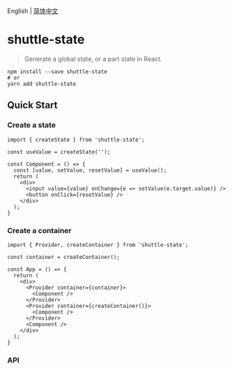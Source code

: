 English | [简体中文](./README-CN.md)

# shuttle-state

> Generate a global state, or a part state in React.

```
npm install --save shuttle-state
# or
yarn add shuttle-state
```

## Quick Start

### Create a state

```tsx
import { createState } from 'shuttle-state';

const useValue = createState('');

const Component = () => {
  const [value, setValue, resetValue] = useValue();
  return (
    <div>
      <input value={value} onChange={e => setValue(e.target.value)} />
      <button onClick={resetValue} />
    </div>
  );
}
```

### Create a container

```tsx
import { Provider, createContainer } from 'shuttle-state';

const container = createContainer();

const App = () => {
  return (
    <div>
      <Provider container={container}>
        <Component />
      </Provider>
      <Provider container={createContainer()}>
        <Component />
      </Provider>
      <Component />
    </div>
  );
}
```

### API
